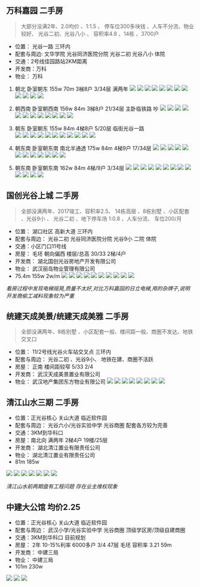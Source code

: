 ## 万科嘉园 二手房 
> 大部分没满2年、2.0均价 、1:1.5  、 停车位300多块钱 、人车不分流、物业较好、 光谷二初、光谷八小 、  容积率4.8 、14栋 、3700户
- 位置： 光谷一路 三环内
- 配套与周边: 文华学院 光谷同济医院分院 光谷二初 光谷八小  体院
- 交通：2号线佳园路站2KM距离 
- 开发商：万科
- 物业： 万科

1. 朝北 卧室朝东  155w  70m  3梯8户  3/34层  满两年
![](../images/05-02/2019-05-02-8.webp) 
![](../images/05-02/2019-05-02-9.webp) 
![](../images/05-02/2019-05-02-10.webp) 
![](../images/05-02/2019-05-02-11.webp) 
![](../images/05-02/2019-05-02-12.webp) 
![](../images/05-02/2019-05-02-13.webp) 
![](../images/05-02/2019-05-02-14.webp) 
![](../images/05-02/2019-05-02-15.webp) 
![](../images/05-02/2019-05-02-16.webp) 
![](../images/05-02/2019-05-02-17.webp) 
![](../images/05-02/2019-05-02-18.webp) 
![](../images/05-02/2019-05-02-19.webp) 

2. 朝西南 卧室朝西南  156w 84m 3梯8户  21/34层 主卧临铁路 吵
![](../images/05-02/2019-05-02-20.webp) 
![](../images/05-02/2019-05-02-21.webp) 
![](../images/05-02/2019-05-02-22.webp) 
![](../images/05-02/2019-05-02-23.webp) 
![](../images/05-02/2019-05-02-24.webp) 
![](../images/05-02/2019-05-02-25.webp) 
![](../images/05-02/2019-05-02-26.webp) 
![](../images/05-02/2019-05-02-27.webp) 
![](../images/05-02/2019-05-02-28.webp) 
![](../images/05-02/2019-05-02-29.webp) 
![](../images/05-02/2019-05-02-30.webp) 
![](../images/05-02/2019-05-02-31.webp) 

3. 朝东   卧室朝东  155w  84m  4梯8户  5/20层   临街光谷一路  
![](../images/05-02/2019-05-02-32.webp) 
![](../images/05-02/2019-05-02-33.webp) 
![](../images/05-02/2019-05-02-34.webp) 
![](../images/05-02/2019-05-02-35.webp) 
![](../images/05-02/2019-05-02-36.webp) 
![](../images/05-02/2019-05-02-37.webp) 
![](../images/05-02/2019-05-02-38.webp) 
![](../images/05-02/2019-05-02-39.webp) 
![](../images/05-02/2019-05-02-40.webp) 
![](../images/05-02/2019-05-02-41.webp) 
![](../images/05-02/2019-05-02-42.webp) 

4. 朝东南  卧室朝东南  南北半通透  175w  84m   4梯9户  17/34层
![](../images/05-02/2019-05-02-43.webp) 
![](../images/05-02/2019-05-02-44.webp) 
![](../images/05-02/2019-05-02-45.webp) 
![](../images/05-02/2019-05-02-46.webp) 
![](../images/05-02/2019-05-02-47.webp) 
![](../images/05-02/2019-05-02-48.webp) 
![](../images/05-02/2019-05-02-49.webp) 
![](../images/05-02/2019-05-02-50.webp) 
![](../images/05-02/2019-05-02-51.webp) 
![](../images/05-02/2019-05-02-52.webp) 
![](../images/05-02/2019-05-02-53.webp) 
![](../images/05-02/2019-05-02-54.webp) 

5. 朝东南  卧室朝东南  162w  84m  4梯/9户 3/34层
![](../images/05-02/2019-05-02-55.webp) 
![](../images/05-02/2019-05-02-56.webp) 
![](../images/05-02/2019-05-02-57.webp) 
![](../images/05-02/2019-05-02-58.webp) 
![](../images/05-02/2019-05-02-59.webp) 
![](../images/05-02/2019-05-02-60.webp) 
![](../images/05-02/2019-05-02-61.webp) 
![](../images/05-02/2019-05-02-62.webp) 
![](../images/05-02/2019-05-02-63.webp) 
![](../images/05-02/2019-05-02-64.webp) 
![](../images/05-02/2019-05-02-65.webp) 
![](../images/05-02/2019-05-02-66.webp) 
![](../images/05-02/2019-05-02-67.webp) 

## 国创光谷上城   二手房
> 全部没满两年、2017竣工、容积率2.5、  14栋高层  、8栋别墅 、小区配套 、光谷9小 、 光谷二初   、地下停车场 1:0.8 、人车分流、  车位200/月  
- 位置： 湖口社区 高新大道 三环内
- 配套与周边： 光谷二初 光谷同济医院分院 光谷9小  二院  体院
- 交通：小区门口11号线
- 房屋： 毛坯 朝向偏西  楼层/总高 30/33  2梯/4户  
- 开发商： 湖北国创光谷房地产开发有限公司
- 物业： 武汉丽岛物业管理有限公司
- 75.4m   155w  2w/m
![](../images/05-02/2019-05-02-68.webp) 
![](../images/05-02/2019-05-02-69.webp) 
![](../images/05-02/2019-05-02-70.webp) 
![](../images/05-02/2019-05-02-71.webp) 
![](../images/05-02/2019-05-02-72.webp) 
![](../images/05-02/2019-05-02-73.webp) 
![](../images/05-02/2019-05-02-74.webp) 
![](../images/05-02/2019-05-02-75.webp) 
![](../images/05-02/2019-05-02-76.webp) 
![](../images/05-02/2019-05-02-77.webp) 

*看房过程中发现电梯摇晃,质量不太好,对比万科嘉园的日立电梯,用的杂牌子,说明开发商偷工减料现象较为严重*

## 统建天成美景/统建天成美雅   二手房
> 全部没满两年、8栋别墅 、小区配套一般、楼间距一般、商圈不发达、地铁交叉口

- 位置： 11/2号线光谷火车站交叉点  三环内
- 配套与周边： 光谷二初  、光谷9小、 地铁在建、商圈不活跃
- 房屋： 正南  楼间距较窄  5/33  2/4  
- 开发商： 武汉天成美景置业有限公司
- 物业： 武汉地产集团东方物业有限公司
![](../images/05-02/2019-05-02-78.webp) 
![](../images/05-02/2019-05-02-79.webp) 
![](../images/05-02/2019-05-02-80.webp) 
![](../images/05-02/2019-05-02-81.webp) 
![](../images/05-02/2019-05-02-82.webp) 
![](../images/05-02/2019-05-02-83.webp) 
![](../images/05-02/2019-05-02-84.webp) 
![](../images/05-02/2019-05-02-85.webp) 


## 清江山水三期   二手房

- 位置：正光谷核心 关山大道  临近软件园
- 配套与周边： 光谷六小/光谷实验中学  光谷商圈  配套各方较为完善
- 交通：3KM到华科口
- 房屋：南北向   满两年  2梯4户    19楼/25层  
- 开发商： 湖北清江置业有限责任公司
- 物业： 湖北清江置业有限责任公司
- 81m   185w 

![](../images/05-02/2019-05-02-1.webp) 
![](../images/05-02/2019-05-02-2.webp) 
![](../images/05-02/2019-05-02-3.webp) 
![](../images/05-02/2019-05-02-4.webp) 
![](../images/05-02/2019-05-02-5.webp) 
![](../images/05-02/2019-05-02-6.webp) 
![](../images/05-02/2019-05-02-7.webp) 

*清江山水前两期盘有工程问题 存在业主维权现象*


## 中建大公馆  均价2.25

- 位置：正光谷核心 关山大道  临近软件园 
- 配套与周边： 武汉小学/光谷实验中学  光谷商圈 顶级学区房/顶级自建商圈
- 交通：3KM到华科口  目前规划
- 房屋：  2年  10-15%利率  6000多户  3/4 47层   毛坯  容积率 3.21   59m  
- 开发商： 中建三局
- 物业： 中建三局
- 101m   230w 

![](../images/05-02/2019-05-02-86.webp)
![](../images/05-02/2019-05-02-87.webp) 
![](../images/05-02/2019-05-02-88.webp) 
